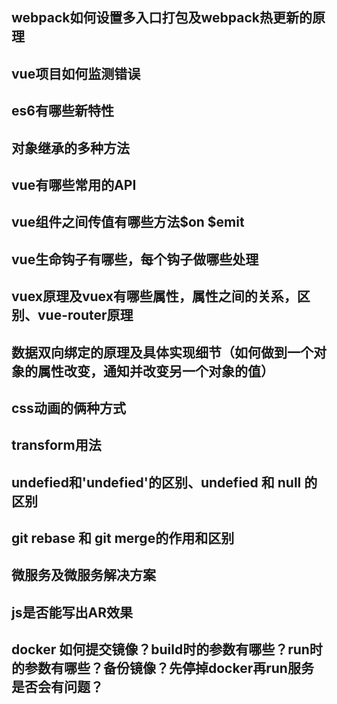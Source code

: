 ## webpack如何设置多入口打包及webpack热更新的原理
## vue项目如何监测错误
## es6有哪些新特性
## 对象继承的多种方法
## vue有哪些常用的API
## vue组件之间传值有哪些方法$on $emit
## vue生命钩子有哪些，每个钩子做哪些处理
## vuex原理及vuex有哪些属性，属性之间的关系，区别、vue-router原理
## 数据双向绑定的原理及具体实现细节（如何做到一个对象的属性改变，通知并改变另一个对象的值）
## css动画的俩种方式
## transform用法
## undefied和'undefied'的区别、undefied 和 null 的区别

## git rebase 和 git merge的作用和区别
## 微服务及微服务解决方案
## js是否能写出AR效果
## docker 如何提交镜像？build时的参数有哪些？run时的参数有哪些？备份镜像？先停掉docker再run服务是否会有问题？